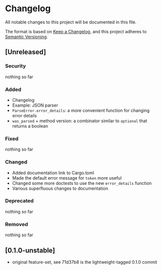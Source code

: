 # Changelog

All notable changes to this project will be documented in this file.

The format is based on [Keep a Changelog](https://keepachangelog.com/en/1.1.0/),
and this project adheres to [Semantic Versioning](https://semver.org/spec/v2.0.0.html).

## [Unreleased]

### Security

nothing so far

### Added

- Changelog
- Example: JSON parser
- `ParseError.error_details`: a more convenient function for changing error details
- `was_parsed` + method version: a combinator similar to `optional` that returns a boolean

### Fixed

nothing so far

### Changed

- Added documentation link to Cargo.toml
- Made the default error message for `token` more useful
- Changed some more doctests to use the new `error_details` function
- Various superfluous changes to documentation

### Deprecated

nothing so far

### Removed

nothing so far

## [0.1.0-unstable]

* original feature-set, see 71d37b8 is the lightweight-tagged 0.1.0 commit

